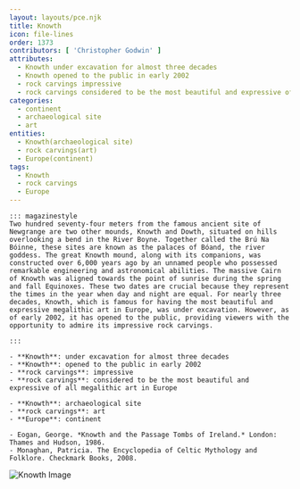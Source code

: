 ```yaml
---
layout: layouts/pce.njk
title: Knowth
icon: file-lines
order: 1373
contributors: [ 'Christopher Godwin' ]
attributes:
  - Knowth under excavation for almost three decades
  - Knowth opened to the public in early 2002
  - rock carvings impressive
  - rock carvings considered to be the most beautiful and expressive of all megalithic art in Europe
categories:
  - continent
  - archaeological site
  - art
entities:
  - Knowth(archaeological site)
  - rock carvings(art)
  - Europe(continent)
tags:
  - Knowth
  - rock carvings
  - Europe
---
```

``` tab [group1:Info]
::: magazinestyle
Two hundred seventy-four meters from the famous ancient site of Newgrange are two other mounds, Knowth and Dowth, situated on hills overlooking a bend in the River Boyne. Together called the Brú Na Bóinne, these sites are known as the palaces of Bóand, the river goddess. The great Knowth mound, along with its companions, was constructed over 6,000 years ago by an unnamed people who possessed remarkable engineering and astronomical abilities. The massive Cairn of Knowth was aligned towards the point of sunrise during the spring and fall Equinoxes. These two dates are crucial because they represent the times in the year when day and night are equal. For nearly three decades, Knowth, which is famous for having the most beautiful and expressive megalithic art in Europe, was under excavation. However, as of early 2002, it has opened to the public, providing viewers with the opportunity to admire its impressive rock carvings.

:::
```
``` tab [group1:Attributes]
- **Knowth**: under excavation for almost three decades
- **Knowth**: opened to the public in early 2002
- **rock carvings**: impressive
- **rock carvings**: considered to be the most beautiful and expressive of all megalithic art in Europe
```
``` tab [group1:Entities]
- **Knowth**: archaeological site
- **rock carvings**: art
- **Europe**: continent
```
``` tab [group1:Sources]
- Eogan, George. *Knowth and the Passage Tombs of Ireland.* London: Thames and Hudson, 1986.
- Monaghan, Patricia. The Encyclopedia of Celtic Mythology and Folklore. Checkmark Books, 2008.
```
![Knowth Image](['https://upload.wikimedia.org/wikipedia/commons/thumb/0/0d/County_Meath_-_Knowth_-_20210930145613.jpg/1200px-County_Meath_-_Knowth_-_20210930145613.jpg'])
